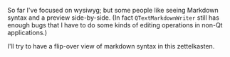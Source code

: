 So far I've focused on wysiwyg; but some people like seeing Markdown syntax and
a preview side-by-side.  (In fact `QTextMarkdownWriter` still has enough bugs
that I have to do some kinds of editing operations in non-Qt applications.)

I'll try to have a flip-over view of markdown syntax in this zettelkasten.

